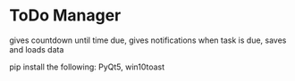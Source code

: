 # ToDo Manager
gives countdown until time due, gives notifications when task is due, saves and loads data

pip install the following: PyQt5, win10toast
